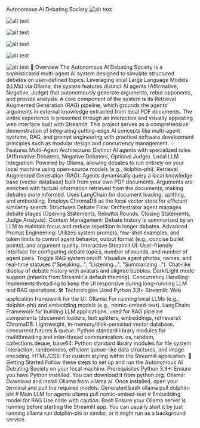 Autonomous AI Debating Society
![alt text](https://img.shields.io/badge/Python-3.9+-blue.svg)

![alt text](https://img.shields.io/badge/Streamlit-App-ff4b4b.svg)

![alt text](https://img.shields.io/badge/Ollama-Local%20LLMs-0062FF.svg)

![alt text](https://img.shields.io/badge/LangChain-Framework-20B2AA.svg)

![alt text](https://img.shields.io/badge/ChromaDB-Vector%20DB-005C4D.svg)

![alt text](https://img.shields.io/badge/License-MIT-yellow.svg)
🚀 Overview
The Autonomous AI Debating Society is a sophisticated multi-agent AI system designed to simulate structured debates on user-defined topics. Leveraging local Large Language Models (LLMs) via Ollama, the system features distinct AI agents (Affirmative, Negative, Judge) that autonomously generate arguments, rebut opponents, and provide analysis. A core component of the system is its Retrieval Augmented Generation (RAG) pipeline, which grounds the agents' arguments in external knowledge extracted from local PDF documents. The entire experience is presented through an interactive and visually appealing web interface built with Streamlit.
This project serves as a comprehensive demonstration of integrating cutting-edge AI concepts like multi-agent systems, RAG, and prompt engineering with practical software development principles such as modular design and concurrency management.
✨ Features
Multi-Agent Architecture: Distinct AI agents with specialized roles (Affirmative Debaters, Negative Debaters, Optional Judge).
Local LLM Integration: Powered by Ollama, allowing debates to run entirely on your local machine using open-source models (e.g., dolphin-phi).
Retrieval Augmented Generation (RAG):
Agents dynamically query a local knowledge base (vector database) built from your own PDF documents.
Arguments are enriched with factual information retrieved from the documents, making debates more informed.
Uses LangChain for document loading, splitting, and embedding.
Employs ChromaDB as the local vector store for efficient similarity search.
Structured Debate Flow: Orchestrator agent manages debate stages (Opening Statements, Rebuttal Rounds, Closing Statements, Judge Analysis).
Context Management: Debate history is summarized by an LLM to maintain focus and reduce repetition in longer debates.
Advanced Prompt Engineering: Utilizes system prompts, few-shot examples, and token limits to control agent behavior, output format (e.g., concise bullet points), and argument quality.
Interactive Streamlit UI:
User-friendly interface for configuring debate topics, number of rounds, and number of agent pairs.
Toggle RAG system on/off.
Visualize agent photos, names, and real-time statuses ("Speaking...", "Listening...", "Summarizing...").
Chat-like display of debate history with avatars and aligned bubbles.
Dark/Light mode support (inherits from Streamlit's default theming).
Concurrency Handling: Implements threading to keep the UI responsive during long-running LLM and RAG operations.
🛠️ Technologies Used
Python 3.9+
Streamlit: Web application framework for the UI.
Ollama: For running local LLMs (e.g., dolphin-phi) and embedding models (e.g., nomic-embed-text).
LangChain: Framework for building LLM applications, used for RAG pipeline components (document loaders, text splitters, embeddings, retrievers).
ChromaDB: Lightweight, in-memory/disk-persisted vector database.
concurrent.futures & queue: Python standard library modules for multithreading and inter-thread communication.
os, random, collections.deque, base64: Python standard library modules for file system interaction, randomness, efficient queue-like data structures, and image encoding.
HTML/CSS: For custom styling within the Streamlit application.
🚀 Getting Started
Follow these steps to set up and run the Autonomous AI Debating Society on your local machine.
Prerequisites
Python 3.9+:
Ensure you have Python installed. You can download it from python.org.
Ollama:
Download and install Ollama from ollama.ai.
Once installed, open your terminal and pull the required models:
Generated bash
ollama pull dolphin-phi   # Main LLM for agents
ollama pull nomic-embed-text # Embedding model for RAG
Use code with caution.
Bash
Ensure your Ollama server is running before starting the Streamlit app. You can usually start it by just running ollama run dolphin-phi or similar, or it might run as a background service.
